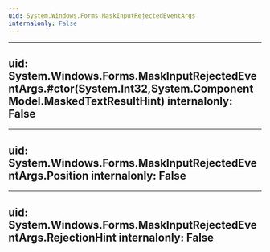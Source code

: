 ```yaml
---
uid: System.Windows.Forms.MaskInputRejectedEventArgs
internalonly: False
---
```


---
uid: System.Windows.Forms.MaskInputRejectedEventArgs.#ctor(System.Int32,System.ComponentModel.MaskedTextResultHint)
internalonly: False
---

---
uid: System.Windows.Forms.MaskInputRejectedEventArgs.Position
internalonly: False
---

---
uid: System.Windows.Forms.MaskInputRejectedEventArgs.RejectionHint
internalonly: False
---
